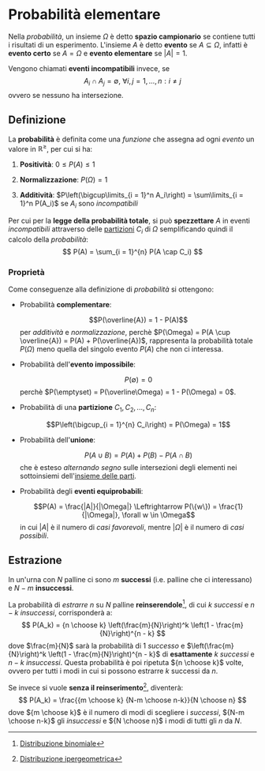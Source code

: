 # Probabilità elementare

Nella _probabilità_, un insieme $\Omega$ è detto **spazio campionario** se contiene tutti i risultati di un esperimento.
L'insieme $A$ è detto **evento** se $A \subseteq \Omega$, infatti è **evento certo** se $A = \Omega$ e **evento elementare** se $|A| = 1$.

Vengono chiamati **eventi incompatibili** invece, se
$$
A_i \cap A_j = \emptyset,\ \forall i, j = 1, ..., n : i \neq j
$$
ovvero se nessuno ha intersezione.

## Definizione

La **probabilità** è definita come una _funzione_ che assegna ad ogni _evento_ un valore in $\mathbb{R}^\geq$, per cui si ha:
1. **Positività**: $0 \leq P(A) \leq 1$

2. **Normalizzazione**: $P(\Omega) = 1$

3. **Additività**: $P\left(\bigcup\limits_{i = 1}^n A_i\right) = \sum\limits_{i = 1}^n P(A_i)$ se $A_i$ sono _incompatibili_

Per cui per la **legge della probabilità totale**, si può **spezzettare** $A$ in eventi _incompatibili_ attraverso delle [partizioni](../../ct0434/02/README.md#partizioni) $C_i$ di $\Omega$ semplificando quindi il calcolo della _probabilità_:
$$
P(A) = \sum_{i = 1}^{n} P(A \cap C_i)
$$

### Proprietà

Come conseguenze alla definizione di _probabilità_ si ottengono:
- Probabilità **complementare**:

	$$P(\overline{A}) = 1 - P(A)$$
	per _additività_ e _normalizzazione_, perchè $P(\Omega) = P(A \cup \overline{A}) = P(A) + P(\overline{A})$, rappresenta la probabilità totale $P(\Omega)$ meno quella del singolo evento $P(A)$ che non ci interessa.

- Probabilità dell'**evento impossibile**:

	$$P(\emptyset) = 0$$
	perchè $P(\emptyset) = P(\overline\Omega) = 1 - P(\Omega) = 0$.

- Probabilità di una **partizione** $C_1, C_2, ..., C_n$:

	$$P\left(\bigcup_{i = 1}^{n} C_i\right) = P(\Omega) = 1$$

- Probabilità dell'**unione**:

	$$P(A \cup B) = P(A) + P(B) - P(A \cap B)$$
	che è esteso _alternando segno_ sulle intersezioni degli elementi nei sottoinsiemi dell'[insieme delle parti](../../ct0434/02/README.md#insiemi-delle-parti).

- Probabilità degli **eventi equiprobabili**:

	$$P(A) = \frac{|A|}{|\Omega|} \Leftrightarrow P(\{w\}) = \frac{1}{|\Omega|}, \forall w \in \Omega$$
	in cui $|A|$ è il numero di _casi favorevoli_, mentre $|\Omega|$ è il numero di _casi possibili_.

## Estrazione

In un'urna con $N$ palline ci sono $m$ **successi** (i.e. palline che ci interessano) e $N - m$ **insuccessi**.

La probabilità di _estrarre_ $n$ su $N$ palline **reinserendole**[^1], di cui $k$ _successi_ e $n - k$ _insuccessi_, corrisponderà a:
$$
P(A_k) = {n \choose k} \left(\frac{m}{N}\right)^k \left(1 - \frac{m}{N}\right)^{n - k}
$$
dove $\frac{m}{N}$ sarà la probabilità di $1$ _successo_ e $\left(\frac{m}{N}\right)^k \left(1 - \frac{m}{N}\right)^{n - k}$ di **esattamente** $k$ _successi_ e $n - k$ _insuccessi_.
Questa probabilità è poi ripetuta ${n \choose k}$ volte, ovvero per tutti i modi in cui si possono estrarre $k$ successi da $n$.

Se invece si vuole **senza il reinserimento**[^2], diventerà:
$$
P(A_k) = \frac{{m \choose k} {N-m \choose n-k}}{N \choose n}
$$
dove ${m \choose k}$ è il numero di modi di scegliere i _successi_, ${N-m \choose n-k}$ gli _insuccessi_ e ${N \choose n}$ i modi di tutti gli $n$ da $N$.

[^1]: [Distribuzione binomiale](https://it.wikipedia.org/wiki/Distribuzione_binomiale)

[^2]: [Distribuzione ipergeometrica](https://it.wikipedia.org/wiki/Distribuzione_ipergeometrica)
